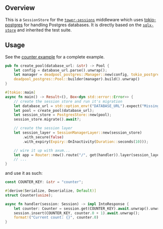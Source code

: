 ## Overview
This is a `SessionStore` for the [`tower-sessions`](https://github.com/maxcountryman/tower-sessions) middleware which uses [tokio-postgres](https://github.com/sfackler/rust-postgres) for handling Postgres databases.
It is directly based on the [`sqlx-store`](https://github.com/maxcountryman/tower-sessions-stores/tree/main/sqlx-store) and inherited the test suite.

## Usage

See the [counter example](./examples/counter.rs) for a complete example.

```rust
pub fn create_pool(database_url: &str) -> Pool {
    let config = database_url.parse().unwrap();
    let manager = deadpool_postgres::Manager::new(config, tokio_postgres::NoTls);
    deadpool_postgres::Pool::builder(manager).build().unwrap()
}

#[tokio::main]
async fn main() -> Result<(), Box<dyn std::error::Error>> {
    // create the session store and run it's migration
    let database_url = std::option_env!("DATABASE_URL").expect("Missing DATABASE_URL.");
    let pool = create_pool(database_url);
    let session_store = PostgresStore::new(pool);
    session_store.migrate().await?;

    // create the session layer
    let session_layer = SessionManagerLayer::new(session_store)
        .with_secure(false)
        .with_expiry(Expiry::OnInactivity(Duration::seconds(10)));

    // wire it up with axum...
    let app = Router::new().route("/", get(handler)).layer(session_layer);
    // ...
}
```

and use it as such:

```rust
const COUNTER_KEY: &str = "counter";

#[derive(Serialize, Deserialize, Default)]
struct Counter(usize);

async fn handler(session: Session) -> impl IntoResponse {
    let counter: Counter = session.get(COUNTER_KEY).await.unwrap().unwrap_or_default();
    session.insert(COUNTER_KEY, counter.0 + 1).await.unwrap();
    format!("Current count: {}", counter.0)
}
```
